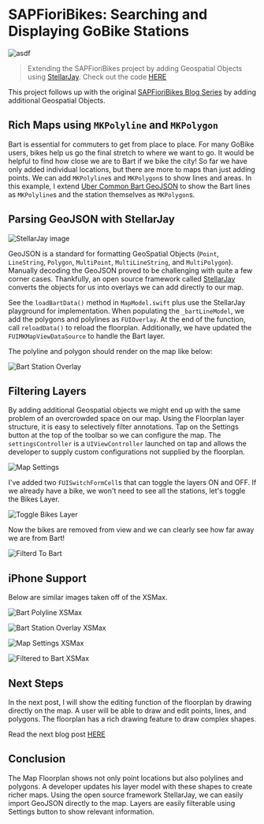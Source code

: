 # SAPFioriBikes: Searching and Displaying GoBike Stations

![asdf](ReadMeImages/BartPolyline.png)

> Extending the SAPFioriBikes project by adding Geospatial Objects using [StellarJay](https://github.com/sstadelman/stellarjay). Check out the code [HERE](https://github.wdf.sap.corp/i860364/SAPFioriBikes)

This project follows up with the original [SAPFioriBikes Blog Series](https://github.wdf.sap.corp/i860364/SAPFioriBikes/blob/master/SAPFioriBikesBlog.md) by adding additional Geospatial Objects.

## Rich Maps using `MKPolyline` and `MKPolygon`

Bart is essential for commuters to get from place to place.  For many GoBike users, bikes help us go the final stretch to where we want to go.  It would be helpful to find how close we are to Bart if we bike the city!  So far we have only added individual locations, but there are more to maps than just adding points.  We can add `MKPolyline`s and `MKPolygon`s to show lines and areas.  In this example, I extend [Uber Common Bart GeoJSON](https://github.com/uber-common/deck.gl-data/blob/master/website/bart.geo.json) to show the Bart lines as `MKPolyline`s and the station themselves as `MKPolygon`s.

## Parsing GeoJSON with StellarJay

![StellarJay image](ReadMeImages/StellarJay.png)

GeoJSON is a standard for formatting GeoSpatial Objects (`Point`, `LineString`, `Polygon`, `MultiPoint`, `MultiLineString`, and `MultiPolygon`).  Manually decoding the GeoJSON proved to be challenging with quite a few corner cases.  Thankfully, an open source framework called [StellarJay](https://github.com/sstadelman/stellarjay) converts the objects for us into overlays we can add directly to our map.  

See the `loadBartData()` method in `MapModel.swift` plus use the StellarJay playground for implementation.  When populating the `_bartLineModel`, we add the polygons and polylines as `FUIOverlay`. At the end of the function, call `reloadData()` to reload the floorplan. Additionally, we have updated the `FUIMKMapViewDataSource` to handle the Bart layer.

The polyline and polygon should render on the map like below:

![Bart Station Overlay](ReadMeImages/BartStationOverlay.png)

## Filtering Layers

By adding additional Geospatial objects we might end up with the same problem of an overcrowded space on our map.  Using the Floorplan layer structure, it is easy to selectively filter annotations.  Tap on the Settings button at the top of the toolbar so we can configure the map.  The `settingsController` is a `UIViewController` launched on tap and allows the developer to supply custom configurations not supplied by the floorplan.

![Map Settings](ReadMeImages/MapSettings.png)

I've added two `FUISwitchFormCell`s that can toggle the layers ON and OFF.  If we already have a bike, we won't need to see all the stations, let's toggle the Bikes Layer.

![Toggle Bikes Layer](ReadMeImages/ToggleBikes.png)

Now the bikes are removed from view and we can clearly see how far away we are from Bart!

![Filterd To Bart](ReadMeImages/FilteredToBart.png)

## iPhone Support

Below are similar images taken off of the XSMax.

![Bart Polyline XSMax](ReadMeImages/BartPolylineXSMax.png)

![Bart Station Overlay XSMax](ReadMeImages/BartStationOverlayXSMax.png)

![Map Settings XSMax](ReadMeImages/MapSettingsXSMax.png)

![Filtered to Bart XSMax](ReadMeImages/FilteredToBartXSMax.png)

## Next Steps

In the next post, I will show the editing function of the floorplan by drawing directly on the map.  A user will be able to draw and edit points, lines, and polygons.  The floorplan has a rich drawing feature to draw complex shapes.

Read the next blog post [HERE](https://github.com/alextakahashi/SAPFioriBikes/blob/master/SAPFioriBikesBlogGeospatialObjects.md)

## Conclusion

The Map Floorplan shows not only point locations but also polylines and polygons.  A developer updates his layer model with these shapes to create richer maps.  Using the open source framework StellarJay, we can easily import GeoJSON directly to the map.  Layers are easily filterable using Settings button to show relevant information.

